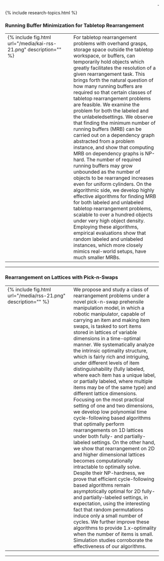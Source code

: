 <div id="#object-manipulation" style="text-align: right">
  <a href="https://scholar.google.com/citations?user=jkRa2LEAAAAJ&hl=en"><span style="color:blue">&nbsp;</span></a>
</div>

{% include research-topics.html %}

### Running Buffer Minimization for Tabletop Rearrangement

<table border="0"  style="border: none!important; vertical-align:top;">
  <tr style="border: none!important;">
    <td width="200px" style="border: none!important;  vertical-align:top;">
      {% include fig.html url="/media/kai-rss-21.png" description="" %}  
    </td>
    <td style="border: none!important; vertical-align:top;">
       For tabletop rearrangement problems with overhand grasps, storage space outside the tabletop workspace, or buffers, can temporarily hold objects which greatly facilitates
the resolution of a given rearrangement task. This brings forth the natural question of how many running buffers are required so that certain classes of tabletop rearrangement problems are feasible. We examine the problem for both the labeled and the unlabeledsettings. We observe that finding the minimum number of running buffers (MRB) can be carried out on a dependency graph abstracted from a problem instance, and show that computing MRB on dependency graphs is NP-hard. The number of required running buffers may grow unbounded as the number of objects to be rearranged increases even for uniform cylinders. On the algorithmic side, we develop highly effective algorithms for finding MRB for
both labeled and unlabeled tabletop rearrangement problems, scalable to over a hundred objects under very high object density. Employing these algorithms, empirical evaluations
show that random labeled and unlabeled instances, which more closely mimics real-world setups, have much smaller MRBs.
    </td>
  </tr>
</table>

<hr />

### Rearrangement on Lattices with Pick-n-Swaps

<table border="0"  style="border: none!important; vertical-align:top;">
  <tr style="border: none!important;">
    <td width="200px" style="border: none!important;  vertical-align:top;">
      {% include fig.html url="/media/rss-21.png" description="" %}  
    </td>
    <td style="border: none!important; vertical-align:top;">
       We propose and study a class of rearrangement
problems under a novel pick-n-swap prehensile manipulation
model, in which a robotic manipulator, capable of carrying an
item and making item swaps, is tasked to sort items stored
in lattices of variable dimensions in a time-optimal manner.
We systematically analyze the intrinsic optimality structure,
which is fairly rich and intriguing, under different levels of
item distinguishability (fully labeled, where each item has a
unique label, or partially labeled, where multiple items may
be of the same type) and different lattice dimensions. Focusing
on the most practical setting of one and two dimensions, we
develop low polynomial time cycle-following based algorithms
that optimally perform rearrangements on 1D lattices under
both fully- and partially-labeled settings. On the other hand, we
show that rearrangement on 2D and higher dimensional lattices
becomes computationally intractable to optimally solve. Despite
their NP-hardness, we prove that efficient cycle-following based
algorithms remain asymptotically optimal for 2D fully- and
partially-labeled settings, in expectation, using the interesting
fact that random permutations induce only a small number
of cycles. We further improve these algorithms to provide
1.x-optimality when the number of items is small. Simulation
studies corroborate the effectiveness of our algorithms.
    </td>
  </tr>
</table>

<hr />
